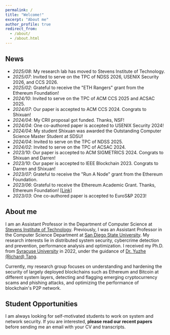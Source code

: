 ```yaml
---
permalink: /
title: "Welcome!"
excerpt: "About me"
author_profile: true
redirect_from: 
  - /about/
  - /about.html
---
```


News
----
- _2025/08_: My research lab has moved to Stevens Institute of Technology.
- _2025/07_: Invited to serve on the TPC of NDSS 2026, USENIX Security 2026, and CCS 2026.
- _2025/02_: Grateful to receive the "ETH Rangers" grant from the Ethereum Foundation! 
- _2024/10_: Invited to serve on the TPC of ACM CCS 2025 and ACSAC 2025.
- _2024/07_: Our paper is accepted to ACM CCS 2024. Congrats to Shixuan! 
- _2024/04_: My CRII proposal got funded. Thanks, NSF!
- _2024/04_: One co-authored paper is accepted to USENIX Security 2024!  
- _2024/04_: My student Shixuan was awarded the Outstanding Computer Science Master Student at SDSU!
- _2024/04_: Invited to serve on the TPC of NDSS 2025.
- _2024/02_: Invited to serve on the TPC of ACSAC 2024. 
- _2023/10_: Our paper is accepted to ACM SIGMETRICS 2024. Congrats to Shixuan and Darren! 
- _2023/10_: Our paper is accepted to IEEE Blockchain 2023. Congrats to Darren and Shixuan!  
- _2023/07_: Grateful to receive the "Run A Node" grant from the Ethereum Foundation. 
- _2023/06_: Grateful to receive the Ethereum Academic Grant. Thanks, Ethereum Foundation! [[Link]](https://blog.ethereum.org/2023/06/28/academic-grants-round-23)  
- _2023/03_: One co-authored paper is accepted to EuroS&P 2023!  
<!-- - _2023/01_: Invited to serve on the TPC of ICCCN 2023.  
-- - _2022/10_: Invited to serve on the TPC of ACM CODASPY 2023. -->

About me
----
I am an Assistant Professor in the Department of Computer Science at [Stevens Institute of Technology](https://www.stevens.edu/school-engineering-science/departments/computer-science). Previously, I was an Assistant Professor in the Computer Science Department at [San Diego State University](https://cs.sdsu.edu/). My research interests lie in distributed system security, cybercrime detection and prevention, performance analysis and optimization. I received my Ph.D. from [Syracuse University](http://eng-cs.syr.edu/our-departments/electrical-engineering-and-computer-science) in 2022, under the guidance of [Dr. Yuzhe (Richard) Tang](http://tristartom.github.io/). 

Currently, my research group focuses on understanding and hardening the security of largely deployed blockchains such as Ethereum and Bitcoin at different system layers, detecting and flagging emerging cryptocurrency scams and phishing attacks, and optimizing the performance of blockchain's P2P network.

Student Opportunities
----
I am always looking for self-motivated students to work on system and network security. If you are interested, **please read our recent papers** before sending me an email with your CV and transcripts.

